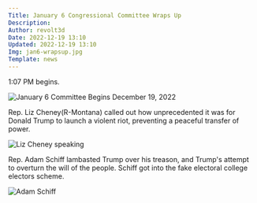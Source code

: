 ```yaml
---
Title: January 6 Congressional Committee Wraps Up
Description: 
Author: revolt3d
Date: 2022-12-19 13:10
Updated: 2022-12-19 13:10
Img: jan6-wrapsup.jpg
Template: news
---
```

1:07 PM begins.

![January 6 Committee Begins December 19, 2022](%assets_url%/jan6-wrapsup.jpg)

Rep. Liz Cheney(R-Montana) called out how unprecedented it was for Donald Trump to launch a violent riot, preventing a peaceful transfer of power.

![Liz Cheney speaking](%assets_url%/jan6-liz-cheney.jpg)

Rep. Adam Schiff lambasted Trump over his treason, and Trump's attempt to overturn the will of the people. Schiff got into the fake electoral college electors scheme.

![Adam Schiff](%assets_url%/jan6-adam-schiff.jpg)